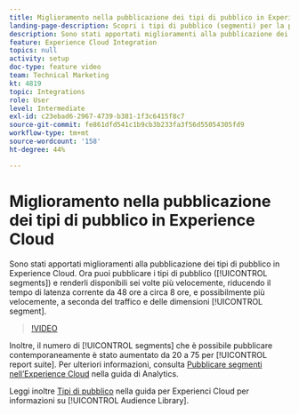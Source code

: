 ```yaml
---
title: Miglioramento nella pubblicazione dei tipi di pubblico in Experience Cloud
landing-page-description: Scopri i tipi di pubblico (segmenti) per la pubblicazione e rendili disponibili più rapidamente che mai.
description: Sono stati apportati miglioramenti alla pubblicazione dei tipi di pubblico in Experience Cloud. Ora puoi pubblicare i tipi di pubblico (segmenti) e renderli disponibili sei volte più rapidamente, riducendo il tempo di latenza dalle attuali 48 ore a circa 8 ore, o addirittura meno a seconda del traffico e delle dimensioni dei segmenti.
feature: Experience Cloud Integration
topics: null
activity: setup
doc-type: feature video
team: Technical Marketing
kt: 4819
topic: Integrations
role: User
level: Intermediate
exl-id: c23ebad6-2967-4739-b381-1f3c6415f8c7
source-git-commit: fe861dfd541c1b9cb3b233fa3f56d55054305fd9
workflow-type: tm+mt
source-wordcount: '158'
ht-degree: 44%

---
```


# Miglioramento nella pubblicazione dei tipi di pubblico in Experience Cloud

Sono stati apportati miglioramenti alla pubblicazione dei tipi di pubblico in Experience Cloud. Ora puoi pubblicare i tipi di pubblico ([!UICONTROL segments]) e renderli disponibili sei volte più velocemente, riducendo il tempo di latenza corrente da 48 ore a circa 8 ore, e possibilmente più velocemente, a seconda del traffico e delle dimensioni [!UICONTROL segment].

>[!VIDEO](https://video.tv.adobe.com/v/32842/?quality=12)

Inoltre, il numero di [!UICONTROL segments] che è possibile pubblicare contemporaneamente è stato aumentato da 20 a 75 per [!UICONTROL report suite].
Per ulteriori informazioni, consulta [Pubblicare segmenti nell’Experience Cloud](https://experienceleague.adobe.com/docs/analytics/components/segmentation/segmentation-workflow/seg-publish.html) nella guida di Analytics.

Leggi inoltre [Tipi di pubblico](https://experienceleague.adobe.com/docs/core-services/interface/audiences/audience-library.html) nella guida per Experienci Cloud per informazioni su [!UICONTROL Audience Library].
